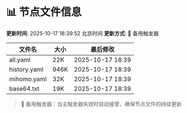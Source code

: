 # 📊 节点文件信息

**更新时间**: 2025-10-17 18:39:52 北京时间
**更新方式**: 🔄 备用触发器

| 文件名 | 大小 | 最后修改 |
|--------|------|----------|
| all.yaml | 22K | 2025-10-17 18:39 |
| history.yaml | 946K | 2025-10-17 18:39 |
| mihomo.yaml | 32K | 2025-10-17 18:39 |
| base64.txt | 19K | 2025-10-17 18:39 |

> 🔄 备用触发器：当主触发器失效时自动接管，确保节点文件的持续更新
